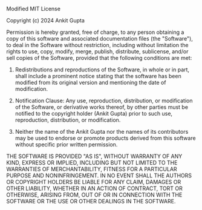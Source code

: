 Modified MIT License

Copyright (c) 2024 Ankit Gupta

Permission is hereby granted, free of charge, to any person obtaining a copy
of this software and associated documentation files (the "Software"), to deal
in the Software without restriction, including without limitation the rights
to use, copy, modify, merge, publish, distribute, sublicense, and/or sell
copies of the Software, provided that the following conditions are met:

1. Redistributions and reproductions of the Software, in whole or in part,
   shall include a prominent notice stating that the software has been modified
   from its original version and mentioning the date of modification.

2. Notification Clause: Any use, reproduction, distribution, or modification of
   the Software, or derivative works thereof, by other parties must be 
   notified to the copyright holder (Ankit Gupta) prior to such use, reproduction,
   distribution, or modification.

3. Neither the name of the Ankit Gupta nor the names of its contributors may be
   used to endorse or promote products derived from this software without 
   specific prior written permission.

THE SOFTWARE IS PROVIDED "AS IS", WITHOUT WARRANTY OF ANY KIND, EXPRESS OR
IMPLIED, INCLUDING BUT NOT LIMITED TO THE WARRANTIES OF MERCHANTABILITY,
FITNESS FOR A PARTICULAR PURPOSE AND NONINFRINGEMENT. IN NO EVENT SHALL THE
AUTHORS OR COPYRIGHT HOLDERS BE LIABLE FOR ANY CLAIM, DAMAGES OR OTHER
LIABILITY, WHETHER IN AN ACTION OF CONTRACT, TORT OR OTHERWISE, ARISING FROM,
OUT OF OR IN CONNECTION WITH THE SOFTWARE OR THE USE OR OTHER DEALINGS IN THE
SOFTWARE.
